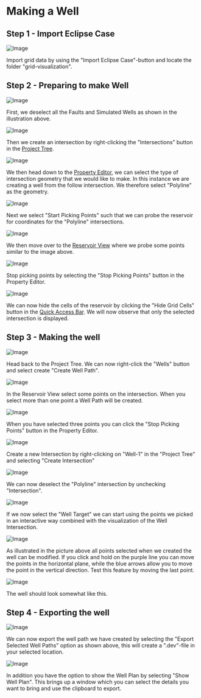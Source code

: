 # Making a Well

## Step 1 - Import Eclipse Case

![Image](../grid-visualization/Resources/Pictures/import_eclipse.png)

Import grid data by using the "Import Eclipse Case"-button and locate the folder "grid-visualization".

## Step 2 - Preparing to make Well

![Image](Resources/Pictures/deselect_sim_faults.png)

First, we deselect all the Faults and Simulated Wells as shown in the illustration above.

![Image](Resources/Pictures/make_intersection.png)

Then we create an intersection by right-clicking the "Intersections" button in the [Project Tree](../graphical-user-interface/graphical-user-interface.md#project-tree). 

![Image](Resources/Pictures/select_polyline.png)

We then head down to the [Property Editor](../graphical-user-interface/graphical-user-interface.md#property-editor), we can select the type of intersection geometry that we would like to make. In this instance we are creating a well from the follow intersection. We therefore select "Polyline" as the geometry.

![Image](Resources/Pictures/deselect_sim_faults.png)

Next we select "Start Picking Points" such that we can probe the reservoir for coordinates for the "Polyline" intersections.

![Image](Resources/Pictures/picking_points.png)

We then move over to the [Reservoir View](../graphical-user-interface/graphical-user-interface.md#property-editor) where we probe some points similar to the image above.

![Image](Resources/Pictures/stop_picking_points.png)

Stop picking points by selecting the "Stop Picking Points" button in the Property Editor. 

![Image](Resources/Pictures/hide_cell.png)

We can now hide the cells of the reservoir by clicking the "Hide Grid Cells" button in the [Quick Access Bar](../graphical-user-interface/graphical-user-interface.md#quick-access-bar). We will now observe that only the selected intersection is displayed.

## Step 3 - Making the well

![Image](Resources/Pictures/create_well_path.png)

Head back to the Project Tree. We can now right-click the "Wells" button and select create "Create Well Path".

![Image](Resources/Pictures/in-situ-well.png)

In the Reservoir View select some points on the intersection. When you select more than one point a Well Path will be created.

![Image](Resources/Pictures/stop_picking_points_well.png)

When you have selected three points you can click the "Stop Picking Points" button in the Property Editor.

![Image](Resources/Pictures/create_well_intersection.png)

Create a new Intersection by right-clicking on "Well-1" in the "Project Tree" and selecting "Create Intersection"

![Image](Resources/Pictures/deselect_intersection.png)

We can now deselect the "Polyline" intersection by unchecking "Intersection".

![Image](Resources/Pictures/toggle_well_targets.png)

If we now select the "Well Target" we can start using the points we picked in an interactive way combined with the visualization of the Well Intersection.

![Image](Resources/Pictures/move_targets.png)

As illustrated in the picture above all points selected when we created the well can be modified. If you click and hold on the purple line you can move the points in the horizontal plane, while the blue arrows allow you to move the point in the vertical direction. Test this feature by moving the last point.

![Image](Resources/Pictures/end_picture.png)

The well should look somewhat like this.

## Step 4 - Exporting the well

![Image](Resources/Pictures/export_selected_well_paths.png)

We can now export the well path we have created by selecting the "Export Selected Well Paths" option as shown above, this will create a ".dev"-file in your selected location.

![Image](Resources/Pictures/show_well_plan.png)

In addition you have the option to show the Well Plan by selecting "Show Well Plan". This brings up a window which you can select the details you want to bring and use the clipboard to export.

